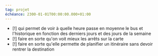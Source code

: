 ```yaml
---
tag: projet
échéance: 2300-01-01T00:00:00.000+01:00
---
```

- [!] qui permet de voir à quelle heure passe en moyenne le bus et l'historique en fonction des derniers jours et des jours de la semaine
- [!] faire en sorte qu'on voit mieux les arrêts sur la carte
- [!] faire en sorte qu'elle permette de planifier un itinéraire sans devoir rentrer la destination